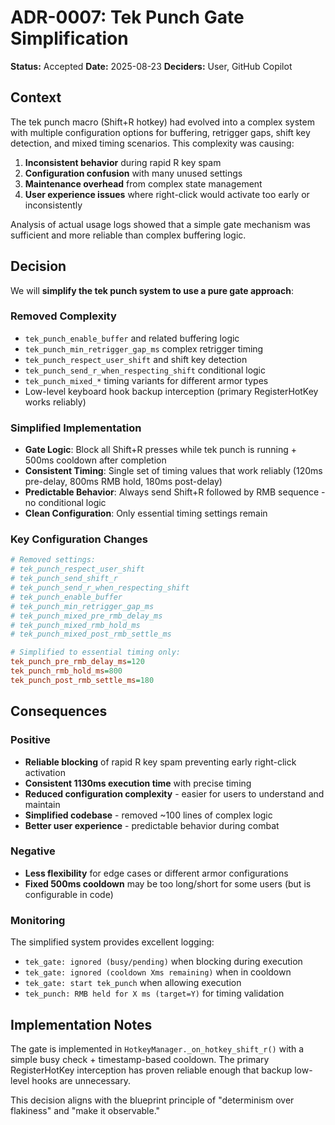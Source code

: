 # ADR-0007: Tek Punch Gate Simplification

**Status:** Accepted
**Date:** 2025-08-23
**Deciders:** User, GitHub Copilot

## Context

The tek punch macro (Shift+R hotkey) had evolved into a complex system with multiple configuration options for buffering, retrigger gaps, shift key detection, and mixed timing scenarios. This complexity was causing:

1. **Inconsistent behavior** during rapid R key spam
2. **Configuration confusion** with many unused settings
3. **Maintenance overhead** from complex state management
4. **User experience issues** where right-click would activate too early or inconsistently

Analysis of actual usage logs showed that a simple gate mechanism was sufficient and more reliable than complex buffering logic.

## Decision

We will **simplify the tek punch system to use a pure gate approach**:

### Removed Complexity
- `tek_punch_enable_buffer` and related buffering logic
- `tek_punch_min_retrigger_gap_ms` complex retrigger timing
- `tek_punch_respect_user_shift` and shift key detection
- `tek_punch_send_r_when_respecting_shift` conditional logic
- `tek_punch_mixed_*` timing variants for different armor types
- Low-level keyboard hook backup interception (primary RegisterHotKey works reliably)

### Simplified Implementation
- **Gate Logic**: Block all Shift+R presses while tek punch is running + 500ms cooldown after completion
- **Consistent Timing**: Single set of timing values that work reliably (120ms pre-delay, 800ms RMB hold, 180ms post-delay)
- **Predictable Behavior**: Always send Shift+R followed by RMB sequence - no conditional logic
- **Clean Configuration**: Only essential timing settings remain

### Key Configuration Changes
```ini
# Removed settings:
# tek_punch_respect_user_shift
# tek_punch_send_shift_r
# tek_punch_send_r_when_respecting_shift
# tek_punch_enable_buffer
# tek_punch_min_retrigger_gap_ms
# tek_punch_mixed_pre_rmb_delay_ms
# tek_punch_mixed_rmb_hold_ms
# tek_punch_mixed_post_rmb_settle_ms

# Simplified to essential timing only:
tek_punch_pre_rmb_delay_ms=120
tek_punch_rmb_hold_ms=800
tek_punch_post_rmb_settle_ms=180
```

## Consequences

### Positive
- **Reliable blocking** of rapid R key spam preventing early right-click activation
- **Consistent 1130ms execution time** with precise timing
- **Reduced configuration complexity** - easier for users to understand and maintain
- **Simplified codebase** - removed ~100 lines of complex logic
- **Better user experience** - predictable behavior during combat

### Negative
- **Less flexibility** for edge cases or different armor configurations
- **Fixed 500ms cooldown** may be too long/short for some users (but is configurable in code)

### Monitoring
The simplified system provides excellent logging:
- `tek_gate: ignored (busy/pending)` when blocking during execution
- `tek_gate: ignored (cooldown Xms remaining)` when in cooldown
- `tek_gate: start tek_punch` when allowing execution
- `tek_punch: RMB held for X ms (target=Y)` for timing validation

## Implementation Notes

The gate is implemented in `HotkeyManager._on_hotkey_shift_r()` with a simple busy check + timestamp-based cooldown. The primary RegisterHotKey interception has proven reliable enough that backup low-level hooks are unnecessary.

This decision aligns with the blueprint principle of "determinism over flakiness" and "make it observable."
